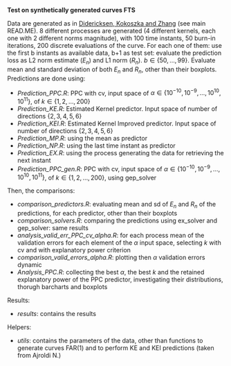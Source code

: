**Test on synthetically generated curves FTS**

Data are generated as in [Didericksen, Kokoszka and Zhang](#ref-kokoskza) (see main READ.ME). 8 different processes are generated (4 different kernels, each one with 2 different norms magnitude), with 100 time instants, 50 burn-in iterations, 200 discrete evaluations of the curve. For each one of them: use the first b instants as available data, b+1 as test set: evaluate the prediction loss as L2 norm estimate ($E_n$) and L1 norm ($R_n$). $b \in \{50, \dots, 99\}$. Evaluate mean and standard deviation of both $E_n$ and $R_n$, other than their boxplots. Predictions are done using:

-   *Prediction_PPC.R*: PPC with cv, input space of $\alpha \in \{10^{-10}, 10^{-9},\dots,10^{10},10^{11}\}$, of $k \in \{1,2,\dots,200\}$
-   *Prediction_KE.R*: Estimated Kernel predictor. Input space of number of directions $\{2,3,4,5,6\}$
-   *Prediction_KEI.R*: Estimated Kernel Improved predictor. Input space of number of directions $\{2,3,4,5,6\}$
-   *Prediction_MP.R*: using the mean as predictor
-   *Prediction_NP.R*: using the last time instant as predictor
-   *Prediction_EX.R*: using the process generating the data for retrieving the next instant
-   *Prediction_PPC_gen.R*: PPC with cv, input space of $\alpha \in \{10^{-10}, 10^{-9},\dots,10^{10},10^{11}\}$, of $k \in \{1,2,\dots,200\}$, using gep_solver

Then, the comparisons:

-   *comparison_predictors.R*: evaluating mean and sd of $E_n$ and $R_n$ of the predictions, for each predictor, other than their boxplots
-   *comparison_solvers.R*: comparing the predictions using ex_solver and gep_solver: same results
-   *analysis_valid_err_PPC_cv_alpha.R*: for each process mean of the validation errors for each element of the $\alpha$ input space, selecting $k$ with cv and with explanatory power criterion
-   *comparison_valid_errors_alpha.R*: plotting then $\alpha$ validation errors dynamic
-   *Analysis_PPC.R*: collecting the best $\alpha$, the best $k$ and the retained explanatory power of the PPC predictor, investigating their distributions, thorugh barcharts and boxplots

Results:

-   *results*: contains the results

Helpers:

-   *utils*: contains the parameters of the data, other than functions to generate curves FAR(1) and to perform KE and KEI predictions (taken from Ajroldi N.)
